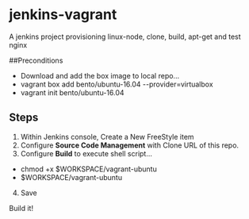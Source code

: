 # jenkins-vagrant
A jenkins project provisioning linux-node, clone, build, apt-get and test nginx

##Preconditions
* Download and add the box image to local repo...
 * vagrant box add bento/ubuntu-16.04 --provider=virtualbox
 * vagrant init bento/ubuntu-16.04

## Steps
1. Within Jenkins console,  Create a New FreeStyle item
2. Configure **Source Code Management** with Clone URL of this repo.
3. Configure **Build** to execute shell script...
 * chmod +x $WORKSPACE/vagrant-ubuntu
 * $WORKSPACE/vagrant-ubuntu
4. Save

Build it!
